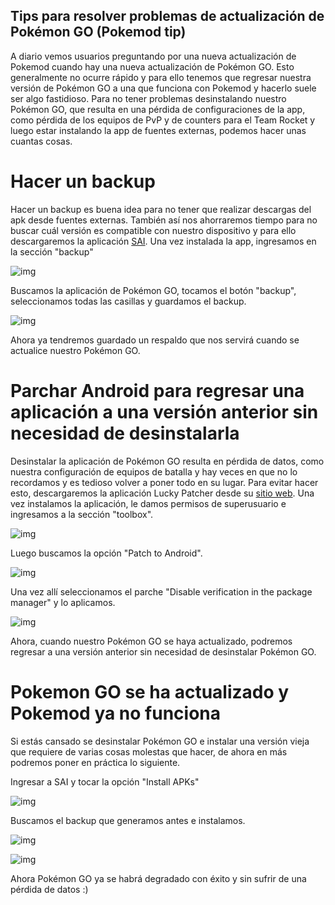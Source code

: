 ## Tips para resolver problemas de actualización de Pokémon GO (Pokemod tip)

A diario vemos usuarios preguntando por una nueva actualización de Pokemod cuando hay una nueva actualización de Pokémon GO. Esto generalmente
no ocurre rápido y para ello tenemos que regresar nuestra versión de Pokémon GO a una que funciona con Pokemod y hacerlo suele ser algo fastidioso. Para no
tener problemas desinstalando nuestro Pokémon GO, que resulta en una pérdida de configuraciones de la app, como pérdida de los equipos de PvP
y de counters para el Team Rocket y luego estar instalando la app de fuentes externas, podemos hacer unas cuantas cosas.

# Hacer un backup
Hacer un backup es buena idea para no tener que realizar descargas del apk desde fuentes externas. También así nos ahorraremos tiempo
para no buscar cuál versión es compatible con nuestro dispositivo y para ello descargaremos la aplicación [SAI](https://play.google.com/store/apps/details?id=com.aefyr.sai). Una
vez instalada la app, ingresamos en la sección "backup"

![img](https://i.imgur.com/v7kGC9Tl.png)

Buscamos la aplicación de Pokémon GO, tocamos el botón "backup", seleccionamos todas las casillas y guardamos el backup.

![img](https://i.imgur.com/PQOaohyl.png)

Ahora ya tendremos guardado un respaldo que nos servirá cuando se actualice nuestro Pokémon GO.

# Parchar Android para regresar una aplicación a una versión anterior sin necesidad de desinstalarla
Desinstalar la aplicación de Pokémon GO resulta en pérdida de datos, como nuestra configuración de equipos de batalla y hay veces en que no
lo recordamos y es tedioso volver a poner todo en su lugar. Para evitar hacer esto, descargaremos la aplicación Lucky Patcher desde su [sitio web](https://www.luckypatchers.com/download/). Una vez instalamos la aplicación, le damos permisos de superusuario
e ingresamos a la sección "toolbox".

![img](https://i.imgur.com/xLjUMb6l.png)

Luego buscamos la opción "Patch to Android".

![img](https://i.imgur.com/p9z2oGVl.png)

Una vez allí seleccionamos el parche "Disable verification in the package manager" y lo aplicamos.

![img](https://i.imgur.com/9PTyVSDl.png)

Ahora, cuando nuestro Pokémon GO se haya actualizado, podremos regresar a una versión anterior sin necesidad de desinstalar Pokémon GO.
# Pokemon GO se ha actualizado y Pokemod ya no funciona
Si estás cansado se desinstalar Pokémon GO e instalar una versión vieja que requiere de varias cosas molestas que hacer, de ahora en más podremos poner en práctica lo siguiente.

Ingresar a SAI y tocar la opción "Install APKs"

![img](https://i.imgur.com/V0wGkBOl.png)

Buscamos el backup que generamos antes e instalamos.

![img](https://i.imgur.com/8HflAV5l.png)

![img](https://i.imgur.com/4SJlQhYl.png)

Ahora Pokémon GO ya se habrá degradado con éxito y sin sufrir de una pérdida de datos :)
